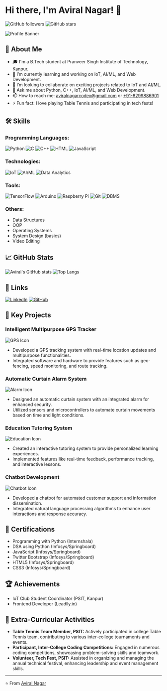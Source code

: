 # Hi there, I'm Aviral Nagar! 👋

![GitHub followers](https://img.shields.io/github/followers/aviralnagarcodex?style=social&label=Followers&maxAge=2592000) 
![GitHub stars](https://img.shields.io/github/stars/aviralnagarcodex?style=social&label=Stars&maxAge=2592000)

![Profile Banner](https://via.placeholder.com/1000x200.png?text=Welcome+to+my+GitHub+Profile!)

## 🚀 About Me

- 🎓 I'm a B.Tech student at Pranveer Singh Institute of Technology, Kanpur.
- 🌱 I’m currently learning and working on IoT, AI/ML, and Web Development.
- 👯 I’m looking to collaborate on exciting projects related to IoT and AI/ML.
- 💬 Ask me about Python, C++, IoT, AI/ML, and Web Development.
- 📫 How to reach me: [aviralnagarcodex@gmail.com](mailto:aviralnagarcodex@gmail.com) or [+91-8299886901](tel:+918299886901)
- ⚡ Fun fact: I love playing Table Tennis and participating in tech fests!

## 🛠️ Skills

### Programming Languages:
![Python](https://img.shields.io/badge/-Python-333?style=flat&logo=python) ![C](https://img.shields.io/badge/-C-333?style=flat&logo=c) ![C++](https://img.shields.io/badge/-C++-333?style=flat&logo=c%2B%2B) ![HTML](https://img.shields.io/badge/-HTML-333?style=flat&logo=html5) ![JavaScript](https://img.shields.io/badge/-JavaScript-333?style=flat&logo=javascript)

### Technologies:
![IoT](https://img.shields.io/badge/-IoT-333?style=flat&logo=iot) ![AI/ML](https://img.shields.io/badge/-AI%2FML-333?style=flat&logo=tensorflow) ![Data Analytics](https://img.shields.io/badge/-Data%20Analytics-333?style=flat&logo=google-analytics)

### Tools:
![TensorFlow](https://img.shields.io/badge/-TensorFlow-333?style=flat&logo=tensorflow) ![Arduino](https://img.shields.io/badge/-Arduino-333?style=flat&logo=arduino) ![Raspberry Pi](https://img.shields.io/badge/-Raspberry%20Pi-333?style=flat&logo=raspberry-pi) ![Git](https://img.shields.io/badge/-Git-333?style=flat&logo=git) ![DBMS](https://img.shields.io/badge/-DBMS-333?style=flat&logo=mysql)

### Others:
- Data Structures
- OOP
- Operating Systems
- System Design (basics)
- Video Editing

## 📈 GitHub Stats

![Aviral's GitHub stats](https://github-readme-stats.vercel.app/api?username=aviralnagarcodex&show_icons=true&theme=radical&count_private=true&include_all_commits=true)
![Top Langs](https://github-readme-stats.vercel.app/api/top-langs/?username=aviralnagarcodex&layout=compact&theme=radical)

## 🔗 Links

[![LinkedIn](https://img.shields.io/badge/LinkedIn-333?style=flat&logo=linkedin)](https://www.linkedin.com/in/aviral-nagar-codex)
[![GitHub](https://img.shields.io/badge/GitHub-333?style=flat&logo=github)](https://github.com/aviralnagarcodex)

## 📂 Key Projects

### Intelligent Multipurpose GPS Tracker
![GPS Icon](https://img.shields.io/badge/-GPS-333?style=flat&logo=gps)
- Developed a GPS tracking system with real-time location updates and multipurpose functionalities.
- Integrated software and hardware to provide features such as geo-fencing, speed monitoring, and route tracking.

### Automatic Curtain Alarm System
![Alarm Icon](https://img.shields.io/badge/-Alarm-333?style=flat&logo=alarm)
- Designed an automatic curtain system with an integrated alarm for enhanced security.
- Utilized sensors and microcontrollers to automate curtain movements based on time and light conditions.

### Education Tutoring System
![Education Icon](https://img.shields.io/badge/-Education-333?style=flat&logo=education)
- Created an interactive tutoring system to provide personalized learning experiences.
- Implemented features like real-time feedback, performance tracking, and interactive lessons.

### Chatbot Development
![Chatbot Icon](https://img.shields.io/badge/-Chatbot-333?style=flat&logo=chatbot)
- Developed a chatbot for automated customer support and information dissemination.
- Integrated natural language processing algorithms to enhance user interactions and response accuracy.

## 📜 Certifications

- Programming with Python (Internshala)
- DSA using Python (Infosys/Springboard)
- JavaScript (Infosys/Springboard)
- Twitter Bootstrap (Infosys/Springboard)
- HTML5 (Infosys/Springboard)
- CSS3 (Infosys/Springboard)

## 🏆 Achievements

- IoT Club Student Coordinator (PSIT, Kanpur)
- Frontend Developer (Leadlly.in)

## 🎉 Extra-Curricular Activities

- **Table Tennis Team Member, PSIT:** Actively participated in college Table Tennis team, contributing to various inter-college tournaments and events.
- **Participant, Inter-College Coding Competitions:** Engaged in numerous coding competitions, showcasing problem-solving skills and teamwork.
- **Volunteer, Tech Fest, PSIT:** Assisted in organizing and managing the annual technical festival, enhancing leadership and event management skills.

---

⭐️ From [Aviral Nagar](https://github.com/aviralnagarcodex)
